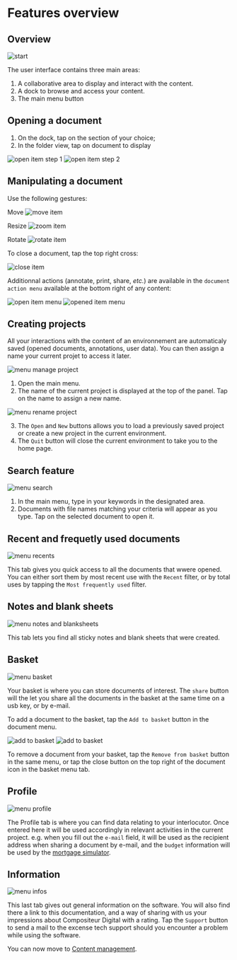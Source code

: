 # Features overview

## Overview

![start](img/use_empy.jpg)

The user interface contains three main areas:

1. A collaborative area to display and interact with the content.
2. A dock to browse and access your content. 
3. The main menu button  

## Opening a document

1. On the dock, tap on the section of your choice;
2. In the folder view, tap on document to display

![open item step 1](img/open_item_1.jpg)
![open item step 2](img/open_item_2.jpg)

## Manipulating a document

Use the following gestures:

Move ![move item](img/move.png)

Resize ![zoom item](img/pinch.png)

Rotate ![rotate item](img/rotate.png)

To close a document, tap the top right cross:

![close item](img/item_close.jpg)

 Additionnal actions (annotate, print, share, *etc.*) are available in the `document action menu` available at the bottom right of any content:

![open item menu](img/item_menu_button.jpg)
![opened item menu](img/item_menu_open.jpg)

## Creating projects

All your interactions with the content of an environnement are automaticaly saved (opened documents, annotations, user data). You can then assign a name your current projet to access it later.

![menu manage project](img/menu_manage.jpg)

1. Open the main menu.
2. The name of the current project is displayed at the top of the panel. Tap on the name to assign a new name. 

![menu rename project](img/menu_create.jpg)

3. The `Open` and `New` buttons allows you to load a previously saved project or create a new project in the current environment.
4. The `Quit` button will close the current environment to take you to the home page.

## Search feature

![menu search](img/menu_search.jpg)

1. In the main menu, type in your keywords in the designated area.
2. Documents with file names matching your criteria will appear as you type. Tap on the selected document to open it.

## Recent and frequetly used documents
![menu recents](img/menu_recents.jpg)

This tab gives you quick access to all the documents that wwere opened. You can either sort them by most recent use with the `Recent` filter, or by total uses by tapping the `Most frequently used` filter.

## Notes and blank sheets
![menu notes and blanksheets](img/menu_notes.jpg)

This tab lets you find all sticky notes and blank sheets that were created.

## Basket
![menu basket](img/menu_basket.jpg)

Your basket is where you can store documents of interest. 
The `share` button will the let you share all the documents in the basket at the same time on a usb key, or by e-mail.

To add a document to the basket, tap the `Add to basket` button in the document menu.

![add to basket](img/item_menu_basket_add.jpg)
![add to basket](img/item_menu_basket_rm.jpg)

To remove a document from your basket, tap the `Remove from basket` button in the same menu, or tap the close button on the top right of the document icon in the basket menu tab.

## Profile
![menu profile](img/menu_profile.jpg)

The Profile tab is where you can find data relating to your interlocutor. Once entered here it will be used accordingly in relevant activities in the current project. e.g. when you fill out the `e-mail` field, it will be used as the recipient address when sharing a document by e-mail, and the `budget` information will be used by the [mortgage simulator](bank_simulator.md).

## Information
![menu infos](img/menu_infos.jpg)

This last tab gives out general information on the software.
You will also find there a link to this documentation, and a way of sharing with us your impressions about Compositeur Digital with a rating.
Tap the `Support` button to send a mail to the excense tech support should you encounter a problem while using the software.

You can now move to [Content management](manage_contents.md).
